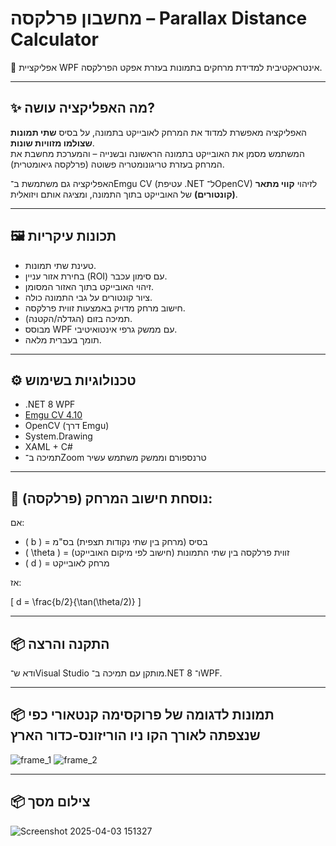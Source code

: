 # מחשבון פרלקסה – Parallax Distance Calculator

🔬 אפליקציית WPF אינטראקטיבית למדידת מרחקים בתמונות בעזרת אפקט הפרלקסה.

---

## ✨ מה האפליקציה עושה?

האפליקציה מאפשרת למדוד את המרחק לאובייקט בתמונה, על בסיס **שתי תמונות שצולמו מזוויות שונות**.  
המשתמש מסמן את האובייקט בתמונה הראשונה ובשנייה – והמערכת מחשבת את המרחק בעזרת טריגונומטריה פשוטה (פרלקסה גיאומטרית).

האפליקציה גם משתמשת ב־Emgu CV (עטיפת .NET ל־OpenCV) לזיהוי **קווי מתאר (קונטורים)** של האובייקט בתוך התמונה, ומציגה אותם ויזואלית.

---

## 🖼️ תכונות עיקריות

- טעינת שתי תמונות.
- בחירת אזור עניין (ROI) עם סימון עכבר.
- זיהוי האובייקט בתוך האזור המסומן.
- ציור קונטורים על גבי התמונה כולה.
- חישוב מרחק מדויק באמצעות זווית פרלקסה.
- תמיכה בזום (הגדלה/הקטנה).
- מבוסס WPF עם ממשק גרפי אינטואיטיבי.
- תומך בעברית מלאה.

---

## ⚙️ טכנולוגיות בשימוש

- ‎.NET 8 WPF
- ‎[Emgu CV 4.10](https://www.emgu.com/wiki/index.php/Main_Page)
- ‎OpenCV (דרך Emgu)
- ‎System.Drawing
- ‎XAML + C#
- תמיכה ב־Zoom טרנספורם וממשק משתמש עשיר

---

## 🔢 נוסחת חישוב המרחק (פרלקסה):

אם:
- \( b \) = בסיס (מרחק בין שתי נקודות תצפית) בס"מ
- \( \theta \) = זווית פרלקסה בין שתי התמונות (חישוב לפי מיקום האובייקט)
- \( d \) = מרחק לאובייקט

אז:

\[
d = \frac{b/2}{\tan(\theta/2)}
\]

---

## 📦 התקנה והרצה

 ודא ש־Visual Studio מותקן עם תמיכה ב־.NET 8 ו־WPF.

 ---

 ## 📦 תמונות לדגומה של פרוקסימה קנטאורי כפי שנצפתה לאורך הקו ניו הוריזונס-כדור הארץ


![frame_1](https://github.com/user-attachments/assets/24b73d02-6943-4577-8206-8d027bb50889)
![frame_2](https://github.com/user-attachments/assets/2540c068-df91-45d3-98f7-aca98723b5c2)


---


## 📦 צילום מסך

![Screenshot 2025-04-03 151327](https://github.com/user-attachments/assets/1514795c-5aa3-4ce9-ab21-aac400832116)


